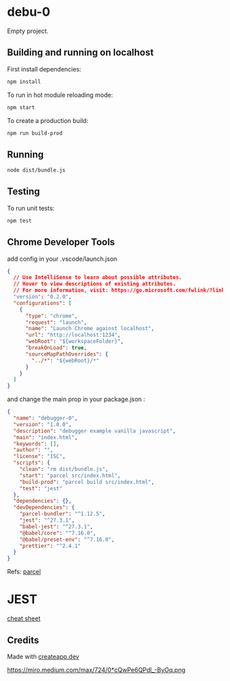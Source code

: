 # debu-0

Empty project.

## Building and running on localhost

First install dependencies:

```sh
npm install
```

To run in hot module reloading mode:

```sh
npm start
```

To create a production build:

```sh
npm run build-prod
```

## Running

```sh
node dist/bundle.js
```

## Testing

To run unit tests:

```sh
npm test
```

## Chrome Developer Tools

add config in your .vscode/launch.json

```json
{
  // Use IntelliSense to learn about possible attributes.
  // Hover to view descriptions of existing attributes.
  // For more information, visit: https://go.microsoft.com/fwlink/?linkid=830387
  "version": "0.2.0",
  "configurations": [
    {
      "type": "chrome",
      "request": "launch",
      "name": "Launch Chrome against localhost",
      "url": "http://localhost:1234",
      "webRoot": "${workspaceFolder}",
      "breakOnLoad": true,
      "sourceMapPathOverrides": {
        "../*": "${webRoot}/*"
      }
    }
  ]
}
```

and change the main prop in your package.json :

```json
{
  "name": "debugger-0",
  "version": "1.0.0",
  "description": "debugger example vanilla javascript",
  "main": "index.html",
  "keywords": [],
  "author": "",
  "license": "ISC",
  "scripts": {
    "clean": "rm dist/bundle.js",
    "start": "parcel src/index.html",
    "build-prod": "parcel build src/index.html",
    "test": "jest"
  },
  "dependencies": {},
  "devDependencies": {
    "parcel-bundler": "^1.12.5",
    "jest": "^27.3.1",
    "babel-jest": "^27.3.1",
    "@babel/core": "^7.16.0",
    "@babel/preset-env": "^7.16.0",
    "prettier": "^2.4.1"
  }
}
```

Refs: [parcel](https://parceljs.org/recipes/debugging/)

# JEST

[cheat sheet](https://devhints.io/jest)

## Credits

Made with [createapp.dev](https://createapp.dev/)

https://miro.medium.com/max/724/0*cQwPe6QPdl_-ByOq.png
